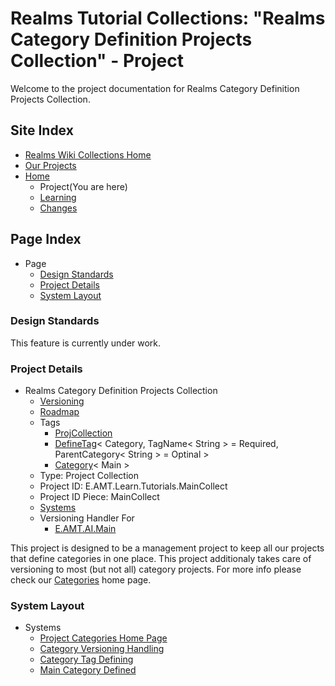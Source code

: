 [Page]:https://github.com/Ancient-Majik-Tech/Learn.Tutorial.MainCollect/blob/main/Project/ProjectHome.md

[Page Wikis Home]:https://github.com/Ancient-Majik-Tech/Learn.Tutorial.Collections/blob/main/README.md
[Page OurProjects]:https://github.com/Ancient-Majik-Tech/Learn.Tutorial.Collections/blob/main/OurProjects.md

[Page Home]:https://github.com/Ancient-Majik-Tech/Learn.Tutorial.MainCollect/blob/main/README.md
[Page Learn Home]:https://github.com/Ancient-Majik-Tech/Learn.Tutorial.MainCollect/blob/main/Learn/LearnHome.md
[Page Changes Home]:https://github.com/Ancient-Majik-Tech/Learn.Tutorial.MainCollect/blob/main/Changes/ChangesHome.md
[Page Roadmap Home]:https://github.com/Ancient-Majik-Tech/Learn.Tutorial.MainCollect/blob/main/Project/RoadMap.md

[Page Categories]:https://github.com/Ancient-Majik-Tech/Learn.Tutorial.MainCollect/blob/main/CategoriesHome.md

[Sec Standards]:https://github.com/Ancient-Majik-Tech/Learn.Tutorial.MainCollect/blob/main/Project/ProjectHome.md#design-standards
[Sec Details]:https://github.com/Ancient-Majik-Tech/Learn.Tutorial.MainCollect/blob/main/Project/ProjectHome.md#project-details
[Sec Layout]:https://github.com/Ancient-Majik-Tech/Learn.Tutorial.MainCollect/blob/main/Project/ProjectHome.md#system-layout

[Tag Proj DefineTag]:https://github.com/Ancient-Majik-Tech/Learn.Tutorial.Collections/blob/main/Project/Extends/ProjectUpdateInWorks.md
[Tag Proj ProjCollect]:https://github.com/Ancient-Majik-Tech/Learn.Tutorial.Collections/blob/main/Project/Extends/ProjectUpdateInWorks.md
[Tag Proj Category]:https://github.com/Ancient-Majik-Tech/Learn.Tutorial.Collections/blob/main/Project/Extends/ProjectUpdateInWorks.md

[Sys CategoryHome]:https://github.com/Ancient-Majik-Tech/Learn.Tutorial.MainCollect/blob/main/Project/Systems/CateHomeSys.md
[Sys CatVersions]:https://github.com/Ancient-Majik-Tech/Learn.Tutorial.MainCollect/blob/main/Project/Systems/CatVersionsSys.md
[Sys CatTagDef]:https://github.com/Ancient-Majik-Tech/Learn.Tutorial.MainCollect/blob/main/Project/Systems/CatTagDefSys.md
[Sys MainCatDef]:https://github.com/Ancient-Majik-Tech/Learn.Tutorial.MainCollect/blob/main/Project/Systems/MainCatDef.md

[Proj AI]:https://github.com/Ancient-Majik-Tech/Learn.Tutorial.MainCollect/blob/main/MainProjects/AI/ProjectHome.md

# Realms Tutorial Collections: "Realms Category Definition Projects Collection" - Project

Welcome to the project documentation for Realms Category Definition Projects Collection.


## Site Index

- [Realms Wiki Collections Home][Page Wikis Home]
- [Our Projects][Page OurProjects]
- [Home][Page Home] 
	- Project(You are here)
	- [Learning][Page Learn Home]
	- [Changes][Page Changes Home]

## Page Index

- Page
	- [Design Standards][Sec Standards]
	- [Project Details][Sec Details]
	- [System Layout][Sec Layout]

### Design Standards

This feature is currently under work.

### Project Details

- Realms Category Definition Projects Collection
	- [Versioning][Page Changes Home]
	- [Roadmap][Page Roadmap Home]
	- Tags
		- [ProjCollection][Tag Proj ProjCollect]
		- [DefineTag][Tag Proj DefineTag]< Category, TagName< String > = Required, ParentCategory< String > = Optinal >
		- [Category][Tag Proj Category]< Main >
	- Type: Project Collection
	- Project ID: E.AMT.Learn.Tutorials.MainCollect
	- Project ID Piece: MainCollect
	- [Systems][Sec Layout]
	- Versioning Handler For
		- [E.AMT.AI.Main][Proj AI]

This project is designed to be a management project to keep all our projects that define categories in one place. This project additionaly takes care of versioning to most (but not all) category projects. For more info please check our [Categories][Page Categories] home page.

### System Layout

- Systems
	- [Project Categories Home Page][Sys CategoryHome]
	- [Category Versioning Handling][Sys CatVersions]
	- [Category Tag Defining][Sys CatTagDef]
	- [Main Category Defined][Sys MainCatDef]



